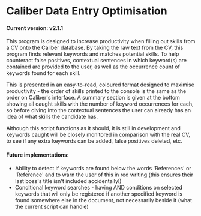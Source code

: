 # Caliber Data Entry Optimisation

#### Current version: v2.1.1

This program is designed to increase productivity when filling out skills from a CV onto the Caliber database. By taking the raw text from the CV, this program finds relevant keywords and matches potential skills. To help counteract false positives, contextual sentences in which keyword(s) are contained are provided to the user, as well as the occurrence count of keywords found for each skill.

This is presented in an easy-to-read, coloured format designed to maximise productivity - the order of skills printed to the console is the same as the order on Caliber's interface. A summary section is given at the bottom showing all caught skills with the number of keyword occurrences for each, so before diving into the contextual sentences the user can already has an idea of what skills the candidate has.

Although this script functions as it should, it is still in development and keywords caught will be closely monitored in comparison with the real CV, to see if any extra keywords can be added, false positives deleted, etc.


#### Future implementations:
 - Ability to detect if keywords are found below the words 'References' or 'Reference' and to warn the user of this in red writing (this ensures their last boss's title isn't included accidentally!)
 - Conditional keyword searches - having AND conditions on selected keywords that wil only be registered if another specified keyword is found somewhere else in the document, not necessarily beside it (what the current script can handle)
